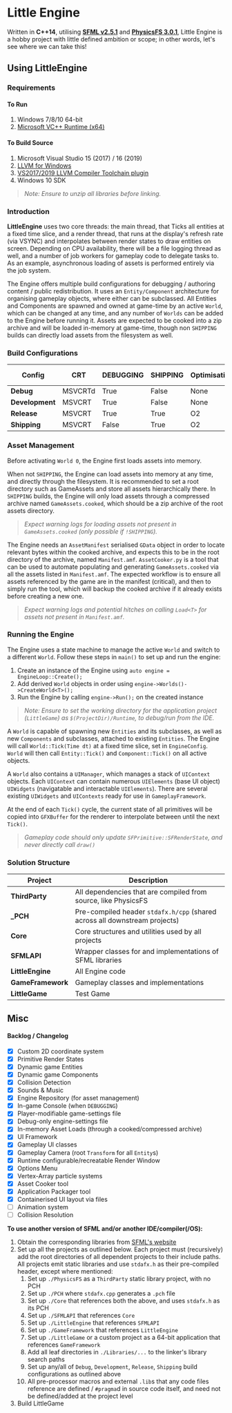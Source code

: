 # Little Engine

Written in **C++14**, utilising [**SFML v2.5.1**](https://www.sfml-dev.org/) and [**PhysicsFS 3.0.1**](https://icculus.org/physfs/), Little Engine is a hobby project with little defined ambition or scope; in other words, let's see where we can take this!

## Using LittleEngine
### Requirements

#### To Run
1. Windows 7/8/10 64-bit
1. [Microsoft VC++ Runtime (x64)](https://support.microsoft.com/en-us/help/2977003/the-latest-supported-visual-c-downloads)

#### To Build Source
1. Microsoft Visual Studio 15 (2017) / 16 (2019)
1. [LLVM for Windows](http://releases.llvm.org/download.html)
1. [VS2017/2019 LLVM Compiler Toolchain plugin](https://marketplace.visualstudio.com/items?itemName=LLVMExtensions.llvm-toolchain)
1. Windows 10 SDK

>*Note: Ensure to unzip all libraries before linking.*

### Introduction
**LittleEngine** uses two core threads: the main thread, that Ticks all entities at a fixed time slice, and a render thread, that runs at the display's refresh rate (via VSYNC) and interpolates between render states to draw entities on screen. Depending on CPU availability, there will be a file logging thread as well, and a number of job workers for gameplay code to delegate tasks to. As an example, asynchronous loading of assets is performed entirely via the job system.

The Engine offers multiple build configurations for debugging / authoring content / public redistribution. It uses an `Entity/Component` architecture for organising gameplay objects, where either can be subclassed. All Entities and Components are spawned and owned at game-time by an active `World`, which can be changed at any time, and any number of `Worlds` can be added to the Engine before running it. Assets are expected to be cooked into a zip archive and will be loaded in-memory at game-time, though non `SHIPPING` builds can directly load assets from the filesystem as well.

### Build Configurations

Config | CRT | DEBUGGING | SHIPPING | Optimisation | Disk Assets
-------|-----|-----------|----------|--------------|--------------------
**Debug**       | MSVCRTd   | True  | False     | None  |   True
**Development** | MSVCRT    | True  | False     | None  |   True
**Release**     | MSVCRT    | True  | True      | O2    |   False
**Shipping**    | MSVCRT    | False | True      | O2    |   False

### Asset Management
Before activating `World 0`, the Engine first loads assets into memory.

When not `SHIPPING`, the Engine can load assets into memory at any time, and directly through the filesystem. It is recommended to set a root directory such as GameAssets and store all assets hierarchically there. In `SHIPPING` builds, the Engine will only load assets through a compressed archive named `GameAssets.cooked`, which should be a zip archive of the root assets directory.
>*Expect warning logs for loading assets not present in `GameAssets.cooked` (only possible if `!SHIPPING`).*

The Engine needs an `AssetManifest` serialised `GData` object in order to locate relevant bytes within the cooked archive, and expects this to be in the root directory of the archive, named `Manifest.amf`. `AssetCooker.py` is a tool that can be used to automate populating and generating `GameAssets.cooked` via all the assets listed in `Manifest.amf`. The expected workflow is to ensure all assets referenced by the game are in the manifest (critical), and then to simply run the tool, which will backup the cooked archive if it already exists before creating a new one.
>*Expect warning logs and potential hitches on calling `Load<T>` for assets not present in `Manifest.amf`.*

### Running the Engine
The Engine uses a state machine to manage the active `World` and switch to a different `World`. Follow these steps in `main()` to set up and run the engine:

1. Create an instance of the Engine using `auto engine = EngineLoop::Create();`
1. Add derived `World` objects in order using `engine->Worlds()->CreateWorld<T>();`
1. Run the Engine by calling `engine->Run();` on the created instance

>*Note: Ensure to set the working directory for the application project (`LittleGame`) as `$(ProjectDir)/Runtime`, to debug/run from the IDE.*

A `World` is capable of spawning new `Entities` and its subclasses, as well as new `Components` and subclasses, attached to existing `Entities`. The Engine will call `World::Tick(Time dt)` at a fixed time slice, set in `EngineConfig`. `World` will then call `Entity::Tick()` and `Component::Tick()` on all active objects.

A `World` also contains a `UIManager`, which manages a stack of `UIContext` objects. Each `UIContext` can contain numerous `UIElements` (base UI object) `UIWidgets` (navigatable and interactable `UIElements`). There are several existing `UIWidgets` and `UIContexts` ready for use in `GameplayFramework`.

At the end of each `Tick()` cycle, the current state of all primitives will be copied into `GFXBuffer` for the renderer to interpolate between until the next `Tick()`.
>*Gameplay code should only update `SFPrimitive::SFRenderState`, and never directly call `draw()`*

### Solution Structure

**Project**         | **Description**
--------------------|----------------
**ThirdParty**      | All dependencies that are compiled from source, like PhysicsFS
**_PCH**            | Pre-compiled header `stdafx.h/cpp` (shared across all downstream projects)
**Core**            | Core structures and utilities used by all projects
**SFMLAPI**         | Wrapper classes for and implementations of SFML libraries
**LittleEngine**    | All Engine code
**GameFramework**   | Gameplay classes and implementations
**LittleGame**      | Test Game

## Misc

#### Backlog / Changelog

- [x] Custom 2D coordinate system
- [x] Primitive Render States
- [x] Dynamic game Entities
- [x] Dynamic game Components
- [x] Collision Detection
- [x] Sounds & Music
- [x] Engine Repository (for asset management)
- [x] In-game Console (when `DEBUGGING`)
- [x] Player-modifiable game-settings file
- [x] Debug-only engine-settings file
- [x] In-memory Asset Loads (through a cooked/compressed archive)
- [x] UI Framework
- [x] Gameplay UI classes
- [x] Gameplay Camera (root `Transform` for all `Entity`s)
- [x] Runtime configurable/recreatable Render Window
- [x] Options Menu
- [x] Vertex-Array particle systems
- [x] Asset Cooker tool
- [x] Application Packager tool
- [x] Containerised UI layout via files
- [ ] Animation system
- [ ] Collision Resolution

**To use another version of SFML and/or another IDE/compiler(/OS):**
1. Obtain the corresponding libraries from [SFML's website](https://www.sfml-dev.org/download/sfml/2.5.1/)
1. Set up all the projects as outlined below. Each project must (recursively) add the root directories of all dependent projects to their include paths. All projects emit static libraries and use `stdafx.h` as their pre-compiled header, except where mentioned:
    1. Set up `./PhysicsFS` as a `ThirdParty` static library project, with no PCH
    1. Set up `./PCH` where `stdafx.cpp` generates a `.pch` file
    1. Set up `./Core` that references both the above, and uses `stdafx.h` as its PCH
    1. Set up `./SFMLAPI` that references `Core`
    1. Set up `./LittleEngine` that references `SFMLAPI`
    1. Set up `./GameFramework` that references `LittleEngine`
    1. Set up `./LittleGame` or a custom project as a 64-bit application that references `GameFramework`
    1. Add all leaf directories in `./Libraries/...` to the linker's library search paths
    1. Set up any/all of `Debug`, `Development`, `Release`, `Shipping` build configurations as outlined above
    1. All pre-processor macros and external `.lib`s that any code files reference are defined / `#pragma`d in source code itself, and need not be defined/added at the project level
1. Build LittleGame
